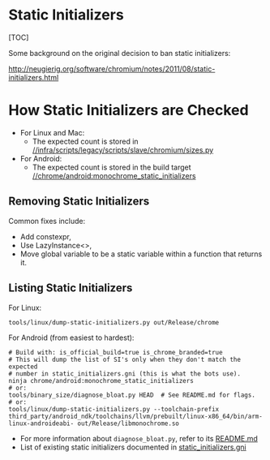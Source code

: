 # Static Initializers

[TOC]

Some background on the original decision to ban static initializers:

http://neugierig.org/software/chromium/notes/2011/08/static-initializers.html

# How Static Initializers are Checked

* For Linux and Mac:
  * The expected count is stored in [//infra/scripts/legacy/scripts/slave/chromium/sizes.py](https://cs.chromium.org/chromium/src/infra/scripts/legacy/scripts/slave/chromium/sizes.py)
* For Android:
  * The expected count is stored in the build target [//chrome/android:monochrome_static_initializers](https://cs.chromium.org/chromium/src/chrome/android/BUILD.gn)

## Removing Static Initializers

Common fixes include:

* Add constexpr,
* Use LazyInstance<>,
* Move global variable to be a static variable within a function that returns it.

## Listing Static Initializers

For Linux:

    tools/linux/dump-static-initializers.py out/Release/chrome

For Android (from easiest to hardest):

    # Build with: is_official_build=true is_chrome_branded=true
    # This will dump the list of SI's only when they don't match the expected
    # number in static_initializers.gni (this is what the bots use).
    ninja chrome/android:monochrome_static_initializers
    # or:
    tools/binary_size/diagnose_bloat.py HEAD  # See README.md for flags.
    # or:
    tools/linux/dump-static-initializers.py --toolchain-prefix third_party/android_ndk/toolchains/llvm/prebuilt/linux-x86_64/bin/arm-linux-androideabi- out/Release/libmonochrome.so 

* For more information about `diagnose_bloat.py`, refer to its [README.md](/tools/binary_size/README.md#diagnose_bloat.py)
* List of existing static initializers documented in [static_initializers.gni](/chrome/android/static_initializers.gni)
